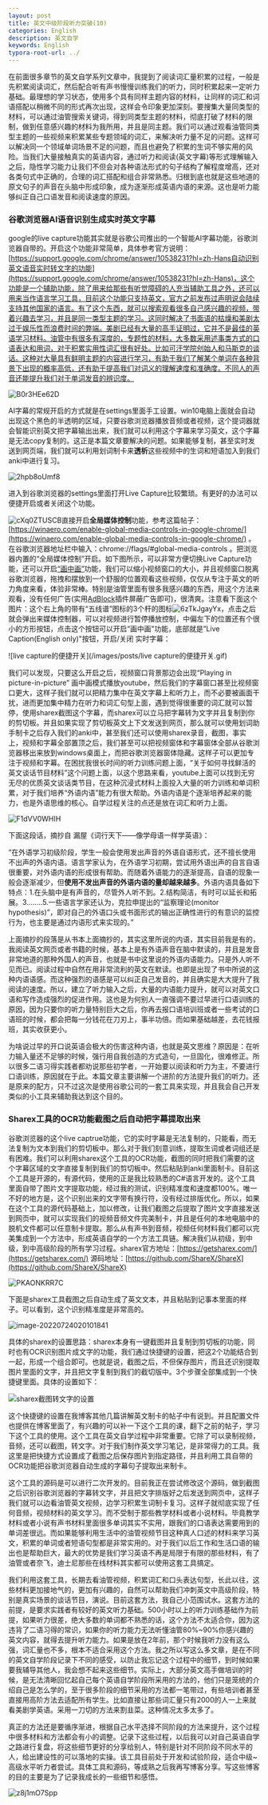 ```yaml
---
layout: post
title: 英文中级阶段听力突破(10)
categories: English
description: 英文自学
keywords: English
typora-root-url: ../
---
```


在前面很多章节的英文自学系列文章中，我提到了阅读词汇量积累的过程，一般是先积累阅读词汇，然后配合听有声书慢慢训练我们的听力，同时积累起来一定听力基础。最理想的学习状态，使用多个具有同样主题内容的材料，让同样的词汇和词语搭配以稍微不同的形式再次出现，这样会令印象更加深刻。要搜集大量同类型的材料，可以通过油管搜索关键词，得到同类型主题的材料，彻底打破了材料的限制，做到任意感兴趣的材料为我所用，并且是同主题。我们可以通过观看油管同类型主题的一些视频来积累某些专题领域的词汇，来解决听力量不足的问题。这样可以解决同一个领域单词场景不足的问题，而且也避免了积累的生词不够实用的风险。当我们大量接触真实的英语内容，通过听力和阅读(英文字幕)等形式理解输入之后，隐性学习能力让我们不但会对各种语法形式的句子结构了解程度增高，还对各类句式中正确的，合理的词汇搭配和组合非常熟悉。归根到底也就是这些地道的原文句子的声音在头脑中形成印象，成为逐渐形成英语内语的来源。这也是听力能够纠正自己口语发音和阅读速度的原因。

### 谷歌浏览器AI语音识别生成实时英文字幕

google的live capture功能其实就是谷歌公司推出的一个智能AI字幕功能，谷歌浏览器自带的。开启这个功能非常简单，具体参考官方说明：[https://support.google.com/chrome/answer/10538231?hl=zh-Hans自动识别英文语音实时转文字的功能](https://support.google.com/chrome/answer/10538231?hl=zh-Hans)，这个功能是一个辅助功能，除了用来给那些有听觉障碍的人充当辅助工具之外，还可以用来当作语言学习工具，目前这个功能只支持英文，官方之前发布过声明说会陆续支持其他国家的语言。有了这个东西，就可以搜索观看很多自己感兴趣的视频，带着兴趣去学习，并且是同一类型主题的学习。这同时解决了书面语的枯燥和美剧太过于娱乐性而浪费时间的弊端。美剧已经有大量的高手证明过，它并不是最佳的英语学习材料。油管中有很多有深度的，专题性的材料，大多数采用述事类方式的口语表达和用词，对于积累实用性词汇很有好处。比如可汗学院创始人和马斯克的谈话。这种对大量具有鲜明主题的内容进行学习，有助于我们了解某个单词在各种背景下出现的概率高低，还有助于提高我们对词义的理解速度和准确度。不同人的声音还能提升我们对于单词发音的辨识度。

![B0r3HEe62D](/images/posts/B0r3HEe62D.png)

AI字幕的常规开启的方式就是在settings里面手工设置。win10电脑上面就会自动出现这个黑色的半透明的区域，只要谷歌浏览器播放音频或者视频，这个提词器就会智能识别英文把字幕输出出来，我们就可以利用这个字幕来学习英文，这个字幕是无法copy复制的。这正是本篇文章要解决的问题。如果能够复制，甚至实时发送到网页端，我们就可以利用划词制卡来**透析**这些视频中的生词和短语加入到我们anki中进行复习。

![2hpb8oUmf8](/images/posts/2hpb8oUmf8.png)

进入到谷歌浏览器的settings里面打开Live Capture比较繁琐。有更好的办法可以便捷开启或者关闭这个功能。

![cXq0ZTUSCB](/images/posts/cXq0ZTUSCB.png)直接开启**全局媒体控制**功能，参考这篇帖子：[https://winaero.com/enable-global-media-controls-in-google-chrome/](https://winaero.com/enable-global-media-controls-in-google-chrome/) 。在谷歌浏览器地址栏中输入：chrome://flags/#global-media-controls 。把浏览器内置的“全局媒体控制”开启。如下图所示，可以非常方便切换Live Capture功能，还可以开启[“画中画”](https://winaero.com/enable-picture-picture-google-chrome/)功能，我们可以缩小视频窗口的大小，并且视频窗口脱离谷歌浏览器，拖拽和摆放到一个舒服的位置观看这些视频，仅仅从专注于英文的听力角度来看，体验非常棒。特别是油管里面有很多我感兴趣的东西，用这个方法来观看，没有任何广告(实用[AdBlock](https://chrome.google.com/webstore/detail/adblock-%E2%80%94-best-ad-blocker/gighmmpiobklfepjocnamgkkbiglidom)插件屏蔽广告即可)，很清爽。注意看下面这个图片：这个右上角的带有“五线谱”图标的3个杆的图标![6zTkJgayYx](/images/posts/6zTkJgayYx.png)，点击之后就会弹出来媒体控制器，可以对视频进行暂停播放控制，中偏左下的位置还有个很小的方形按钮，点击这个按钮可以开启“画中画"功能，底部就是”Live Caption(English only)"按钮，开启/关闭 实时字幕：

![live capture的便捷开关](/images/posts/live capture的便捷开关.gif)





我们可以发现，只要这么开启之后，视频窗口背景那边会出现“Playing in picture-in-picture” 画中画模式播放youtube，然后我们的字幕窗口甚至比视频窗口更大，这样子我们就可以把精力集中在英文字幕上和听力上，而不必要被画面干扰，进而更加集中精力在听力和词汇句型上面，遇到觉得很重要的词汇就可以暂停，使用sharex截图这个字幕，而sharex可以立马把字幕转为文字并且复制到你的剪切板。并且如果实现了剪切板英文上下文发送到网页，那么就可以使用划词助手制卡之后存入我们的anki中，甚至我们还可以使用sharex录音，截图，事实上，视频和字幕全部置顶之后，我们甚至可以把视频窗体和字幕窗体全部从谷歌浏览器移出来放到windows桌面上，而把谷歌浏览器窗体隐藏。这样子可以更加专注于视频和字幕。在困扰我很长时间的听力训练问题上面，“关于如何寻找鲜活的英文谈话节目材料”这个问题上面，以这个思路来看，youtube上面可以找到无穷无尽的优质英文谈话类节目，在这种沉浸式材料上面投入大量的听力训练和单词积累，对于我们培养“外语内语”能力有很大帮助。外语内语是个逐渐培养起来的能力，也是外语思维的核心。自学过程关注的点还是放在词汇和听力上面。

![F1dVV0WHIH](/images/posts/F1dVV0WHIH.png)

下面这段话，摘抄自 漏屋《词行天下——像学母语一样学英语》：

“在外语学习初级阶段，学生一般会使用发出声音的外语自语形式，还不擅长使用不出声的外语内语。语言学家认为，在外语学习初期，尝试用外语出声的自言自语很重要，对外语内语的形成很有帮助。而随着外语能力的逐渐提高，自语的现象一般会逐渐减少，但**使用不发出声音的外语内语的量却越来越多**。外语内语具备如下特点：1.在头脑中是有声音的，尽管外人听不到。2.结构简洁，有时可以延长和拓展。3........5.一些语言学家还认为，克拉申提出的“监察理论(monitor hypothesis)”，即对自己的外语口头或书面形式的输出正确性进行的有意识的监控行为，也主要是通过内语形式来实现的。”

上面摘抄的段落是从书本上面摘抄的，其实这里所说的内语，其实目前我是有的，我阅读英文网页或者书籍的时候，基本上是有外语声音在脑中默读的，并且是发音非常地道的那种外国人的声音，也就是书中这里说的外语内语能力。只是外人听不见而已。阅读过程中自然在用非常流利的英文在默读。也即是出现了书中所说的这种内语语感。而这种强烈的语感是可以纠正自己发音的，并且确实是大大提升了我阅读的速度。所以，建立了听力输入之后，大量的内语能力提升，就可以对英文口语和写作造成强烈的促进作用。这也是为何别人一直强调不要过早进行口语训练的原因，因为只要你的听力量特别巨大之后，你再去报口语培训班或者一些考试的口语班的时候，都会把每一分钱花在刀刃上，事半功倍。而如果基础越差，去花钱报班，其实收获更小。

为啥说过早的开口说英语会极大的伤害这种内语，也就是英文思维？原因是：在听力输入量还不足够的时候，强行用自我创造的方式造句，一旦固化，很难修正。所以很多二语习得实践者都劝说那些初学者，一开始要以阅读和听力为主，不要进行口语训练，原因就在于此。本篇文章主要讲解一个进阶的方法提升我们的听力。还是原来的配方，只不过这次是使用谷歌公司的一套工具来实现，并且我会自己开发类似的小工具来辅助我达到这个目的。

### Sharex工具的OCR功能截图之后自动把字幕提取出来

谷歌浏览器的这个live captrue功能，它的实时字幕是无法复制的，只能看，而无法复制为文本到我们的剪切板中。那么对于我们刻意训练，提取生词或者词组还是有困难。我们可以利用sharex这个工具的OCR功能，截图的同时把我们需要的这个字幕区域的文字直接复制到我们的剪切板中。然后粘贴到anki里面制卡。目前这个工具是开源的，有源代码，使用的正是我比较熟悉的C#语言开发的。这个工具里面自带了图片文字提取功能，经过我的测试，识别精准度和速度都100%。唯一不好的地方是，这个识别出来的文字带有换行符，没有经过排版优化。所以，如果在这个工具的源代码基础上，加以修改，让我们截图之后提取了图片文字直接发送到网页中，就可以实现我们的视频音频文件完美制卡，并且是任何的本地电脑中的脱机文件都可以任意制卡提取。那么从有声书到音频，视频任何材料我们都可以完美集成到一个方法中，形成英语自学的一个方法工具链。解决我们从初级，到中级，到中高级阶段的所有学习过程。sharex官方地址：[https://getsharex.com/](https://getsharex.com/)    源码地址：[https://github.com/ShareX/ShareX](https://github.com/ShareX/ShareX)

![PKAONKRR7C](/images/posts/PKAONKRR7C.png)



下面是sharex工具截图之后自动生成了英文文本，并且粘贴到记事本里面的样子。可以看到，这个识别精准度是非常高的。

![image-20220724020101841](/images/posts/image-20220724020101841.png)



具体的sharex的设置思路：sharex本身有一键截图并且复制到剪切板的功能，同时也有OCR识别图片成文字的功能，我们通过快捷键的设置，把这2个功能结合到一起，形成一个组合即可。也就是说，截图之后，不但保存图片，而且还识别提取图片里面的文字，并且把文字复制到我们的截切版中。3个步骤全部集成到一个快捷键里面。具体的设置如下：

![sharex截图转文字的设置](/images/posts/sharex截图转文字的设置.gif)

这个快捷键的设置在我博客其他几篇讲解英文制卡的帖子中有说到。并且配置文件也提供在博客里面了，有兴趣的可以补一下这个工具的课，翻下之前的帖子，学习下这个工具的使用。这个工具在英文自学过程中非常重要。它除了可以录制视频，音频，还可以截图，转文字。对于我们制作英文学习笔记，是非常得力的工具。我这里是把快捷方式设置成了截图之后保存图片到指定路径，并且利用工具自带的OCR功能把谷歌浏览器自动生成的字幕句子提取出来制卡。

这个工具的源码是可以进行二次开发的。目前我正在尝试修改这个源码，做到截图之后识别谷歌浏览器的字幕转文字，并且把文字排版好之后发送到网页中，这样子我们就可以边看油管英文视频，边学习积累生词制卡复习。这样子就彻底实现了任何音频，视频材料的英文学习。而不受制于那些教学材料或者小说材料。毕竟教学材料或者小说有声书材料里面很多单词其实不实用，跟我们的口语表达需要用到的单词差很远。而如果能够利用生活中的油管视频节目这种真人口述的材料来学习英文，积累的单词或者短语句型都是非常实用的。对于我们以后工作和生活口语的输出也是帮助巨大，最大的优势是我们学习英语不再是局限于有限的那些材料，有了油管或者奈飞，迪士尼那些在线材料其实都可以使用这套工具搞定。

我们利用这套工具，长期去看油管视频，积累词汇和口头表达句型，长此以往，这些材料更加接地气的，更加有兴趣的，自然可以帮助我们冲刺英文中高级阶段，特别是真实场景的谈话节目，演说。目前这套方法，我自己小范围试水。这套方法的前提，是要求实践者有较好的英文听力基础。500小时以上的听力训练基础作为前提，如果听力很差，绝大多数的单词都不熟悉的话，这个方法不太适合你，因为这违背了二语习得的常识，如果你的听力能力无法听懂油管80%~90%你感兴趣的英文内容，就得去提升听力能力。如果是放在2年前，那个时候我听力没有这么强，词汇量也不多，根本不适合采用这个方法。我之所以写这么多文章，是在不同的英文自学阶段记录下不同的感受，以防止我忘记这个过程中的细节，到时候如果要我辅导其他人，我会想不起来这些细节。实际上，大部分英文高手做培训的时候，是无法清晰回忆起自己每个英语自学阶段所采用的方法的，他们只是笼统的介绍自己是怎么学的，至于很多阶段的细节采用的方法都一笔带过，有些培训者甚至直接用高阶方法去适配所有学生。比如直接让那些词汇量只有2000的人一上来就看美剧学英语。采用一刀切的方法来割韭菜。这种情况太多太多了。

真正的方法还是要循序渐进，根据自己水平选择不同阶段的方法来提升，这个过程中很多材料和方法都会有小的调整。记录下这些过程，以后我可以对自己英语自学之路进行复盘，将这些细节更好的分享给别人，特别是针对不同阶段不同水平的人，给出建设性的可以落地的实操。该工具目前处于开发和试验阶段，适合中级~高级水平听力者尝试。具体工具和源码，等成熟之后我再写博客分享。写这些博客的目的主要是为了记录我成长的一些细节和感悟。



![z8j1mO7Spp](/images/posts/z8j1mO7Spp.png)




